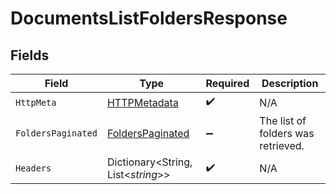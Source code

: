 # DocumentsListFoldersResponse


## Fields

| Field                                                           | Type                                                            | Required                                                        | Description                                                     |
| --------------------------------------------------------------- | --------------------------------------------------------------- | --------------------------------------------------------------- | --------------------------------------------------------------- |
| `HttpMeta`                                                      | [HTTPMetadata](../../Models/Components/HTTPMetadata.md)         | :heavy_check_mark:                                              | N/A                                                             |
| `FoldersPaginated`                                              | [FoldersPaginated](../../Models/Components/FoldersPaginated.md) | :heavy_minus_sign:                                              | The list of folders was retrieved.                              |
| `Headers`                                                       | Dictionary<String, List<*string*>>                              | :heavy_check_mark:                                              | N/A                                                             |